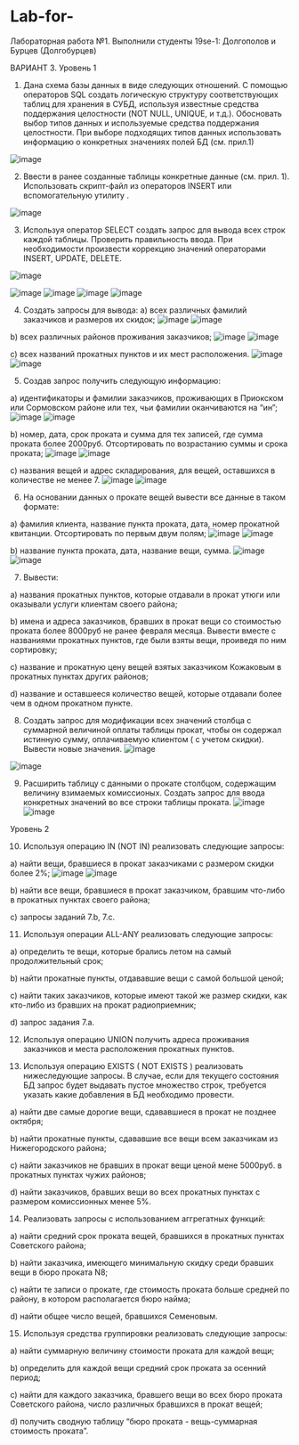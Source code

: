 # Lab-for-
Лабораторная работа №1.
Выполнили студенты 19se-1: Долгополов и Бурцев (Долгобурцев)

ВАРИАНТ 3.
Уровень 1
1. Дана схема базы данных в виде следующих отношений. С помощью операторов SQL создать логическую структуру соответствующих таблиц для хранения в СУБД, используя известные средства поддержания целостности (NOT NULL, UNIQUE, и т.д.). Обосновать выбор типов данных и используемые средства поддержания целостности. При выборе подходящих типов данных использовать информацию о конкретных значениях полей БД (см. прил.1)

![image](https://user-images.githubusercontent.com/62442582/114885624-80f26780-9e0f-11eb-8189-3c8bedd96d8b.png)

2. Ввести в ранее созданные таблицы конкретные данные (см. прил. 1). Использовать скрипт-файл из операторов INSERT или вспомогательную утилиту .

![image](https://user-images.githubusercontent.com/62442582/114889477-d3815300-9e12-11eb-8f11-8f03920036af.png)

3. Используя оператор SELECT создать запрос для вывода всех строк каждой таблицы. Проверить правильность ввода. При необходимости произвести коррекцию значений операторами INSERT, UPDATE, DELETE.

![image](https://user-images.githubusercontent.com/62442582/114909242-996d7c80-9e25-11eb-8eb1-f9cd1efd68d4.png)

![image](https://user-images.githubusercontent.com/62442582/114909730-e3eef900-9e25-11eb-9cc7-b0fb027b3aa4.png)
![image](https://user-images.githubusercontent.com/62442582/114909963-fe28d700-9e25-11eb-8c58-dc632000ed0e.png)
![image](https://user-images.githubusercontent.com/62442582/114910038-14cf2e00-9e26-11eb-9cd5-dfd93ac04a9d.png)
![image](https://user-images.githubusercontent.com/62442582/114910124-30d2cf80-9e26-11eb-88b4-58cbe0d1505c.png)

4. Создать запросы для вывода:
a) всех различных фамилий заказчиков и размеров их скидок;
![image](https://user-images.githubusercontent.com/62442582/114910441-97f08400-9e26-11eb-8d52-5421607fd146.png)
![image](https://user-images.githubusercontent.com/62442582/114910501-a50d7300-9e26-11eb-8e08-a10fe3d8ef2e.png)

b) всех различных районов проживания заказчиков;
![image](https://user-images.githubusercontent.com/62442582/114910631-ccfcd680-9e26-11eb-9f69-8c9ff1e20c8e.png)
![image](https://user-images.githubusercontent.com/62442582/114910671-d7b76b80-9e26-11eb-8d06-376752bae517.png)

c) всех названий прокатных пунктов и их мест расположения.
![image](https://user-images.githubusercontent.com/62442582/114910891-15b48f80-9e27-11eb-9087-c5ee82bd6473.png)
![image](https://user-images.githubusercontent.com/62442582/114910917-1fd68e00-9e27-11eb-95e3-f58c7be24dea.png)


5. Создав запрос получить следующую информацию:

a) идентификаторы и фамилии заказчиков, проживающих в Приокском или Сормовском районе или тех, чьи фамилии оканчиваются на “ин”;
![image](https://user-images.githubusercontent.com/62442582/114911979-274a6700-9e28-11eb-80e7-30a98ebb3994.png)
![image](https://user-images.githubusercontent.com/62442582/114912042-36311980-9e28-11eb-9471-c713ca1df073.png)

b) номер, дата, срок проката и сумма для тех записей, где сумма проката более 2000руб. Отсортировать по возрастанию суммы и срока проката;
![image](https://user-images.githubusercontent.com/62442582/114913099-780e8f80-9e29-11eb-80df-1ad456997433.png)
![image](https://user-images.githubusercontent.com/62442582/114913132-8361bb00-9e29-11eb-9b7b-89490dd93be8.png)

c) названия вещей и адрес складирования, для вещей, оставшихся в количестве не менее 7.
![image](https://user-images.githubusercontent.com/62442582/114913680-26b2d000-9e2a-11eb-9779-648b9c3382d7.png)
![image](https://user-images.githubusercontent.com/62442582/114913710-2fa3a180-9e2a-11eb-943e-3482a753d972.png)

6. На основании данных о прокате вещей вывести все данные в таком формате:

a) фамилия клиента, название пункта проката, дата, номер прокатной квитанции. Отсортировать по первым двум полям;
![image](https://user-images.githubusercontent.com/62442582/114917720-eefa5700-9e2e-11eb-91b1-19242c47267f.png)
![image](https://user-images.githubusercontent.com/62442582/114917770-fd487300-9e2e-11eb-8edb-9e56c33a878c.png)

b) название пункта проката, дата, название вещи, сумма.
![image](https://user-images.githubusercontent.com/62442582/114918414-b9a23900-9e2f-11eb-9674-6f28ec15fb86.png)
![image](https://user-images.githubusercontent.com/62442582/114918466-c6bf2800-9e2f-11eb-80f3-2c70a7a5522e.png)

7. Вывести:

a) названия прокатных пунктов, которые отдавали в прокат утюги или оказывали услуги клиентам своего района;

b) имена и адреса заказчиков, бравших в прокат вещи со стоимостью проката более 8000руб не ранее февраля месяца. Вывести вместе с названиями прокатных пунктов, где были взяты вещи, проиведя по ним сортировку;

c) название и прокатную цену вещей взятых заказчиком Кожаковым в прокатных пунктах других районов;

d) название и оставшееся количество вещей, которые отдавали более чем в одном прокатном пункте.

8. Создать запрос для модификации всех значений столбца с суммарной величиной оплаты таблицы прокат, чтобы он содержал истинную сумму, оплачиваемую клиентом ( с учетом скидки). Вывести новые значения.
  ![image](https://user-images.githubusercontent.com/62442582/114924492-bc545c80-9e36-11eb-96ea-91643658ba04.png)

  ![image](https://user-images.githubusercontent.com/62442582/114924447-acd51380-9e36-11eb-9114-e3f997b8308b.png)

9. Расширить таблицу с данными о прокате столбцом, содержащим величину взимаемых комиссионых. Создать запрос для ввода конкретных значений во все строки таблицы проката.
  ![image](https://user-images.githubusercontent.com/62442582/114926768-6a610600-9e39-11eb-8109-e0a241f41788.png)
  ![image](https://user-images.githubusercontent.com/62442582/114926795-70ef7d80-9e39-11eb-8c6b-4f2bfb6c15c1.png)

Уровень 2

10. Используя операцию IN (NOT IN) реализовать следующие запросы:

a) найти вещи, бравшиеся в прокат заказчиками с размером скидки более 2%;
![image](https://user-images.githubusercontent.com/62442582/115472448-8a7e3400-a242-11eb-90d1-bbe7ecd03718.png)
![image](https://user-images.githubusercontent.com/62442582/115472466-9669f600-a242-11eb-9629-e65ecec8e69c.png)

b) найти все вещи, бравшиеся в прокат заказчиком, бравшим что-либо в прокатных пунктах своего района;

c) запросы заданий 7.b, 7.с.

11. Используя операции ALL-ANY реализовать следующие запросы:

a) определить те вещи, которые брались летом на самый продолжительный срок;

b) найти прокатные пункты, отдававшие вещи с самой большой ценой;

c) найти таких заказчиков, которые имеют такой же размер скидки, как кто-либо из бравших на прокат радиоприемник;

d) запрос задания 7.а.

12. Используя операцию UNION получить адреса проживания заказчиков и места расположения прокатных пунктов.

13. Используя операцию EXISTS ( NOT EXISTS ) реализовать нижеследующие запросы. В случае, если для текущего состояния БД запрос будет выдавать пустое множество строк, требуется указать какие добавления в БД необходимо провести.

a) найти две самые дорогие вещи, сдававшиеся в прокат не позднее октября;

b) найти прокатные пункты, сдававшие все вещи всем заказчикам из Нижегородского района;

c) найти заказчиков не бравших в прокат вещи ценой мене 5000руб. в прокатных пунктах чужих районов;

d) найти заказчиков, бравших вещи во всех прокатных пунктах с размером комиссионных менее 5%.

14. Реализовать запросы с использованием аггрегатных функций:

a) найти средний срок проката вещей, бравшихся в прокатных пунктах Советского района;

b) найти заказчика, имеющего минимальную скидку среди бравших вещи в бюро проката N8;

c) найти те записи о прокате, где стоимость проката больше средней по району, в котором располагается бюро найма;

d) найти общее число вещей, бравшихся Семеновым.

15. Используя средства группировки реализовать следующие запросы:

a) найти суммарную величину стоимости проката для каждой вещи;

b) определить для каждой вещи средний срок проката за осенний период;

c) найти для каждого заказчика, бравшего вещи во всех бюро проката Советского района, число различных бравшихся в прокат вещей;

d) получить сводную таблицу “бюро проката - вещь-суммарная стоимость проката”.
